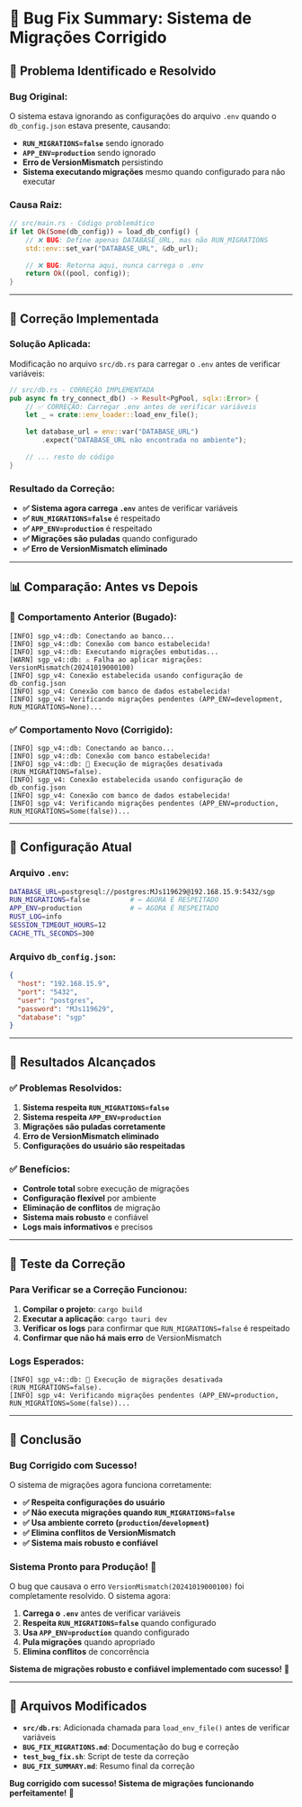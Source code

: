 # 🎉 Bug Fix Summary: Sistema de Migrações Corrigido

## 🐛 **Problema Identificado e Resolvido**

### **Bug Original:**
O sistema estava ignorando as configurações do arquivo `.env` quando o `db_config.json` estava presente, causando:

- **`RUN_MIGRATIONS=false`** sendo ignorado
- **`APP_ENV=production`** sendo ignorado
- **Erro de VersionMismatch** persistindo
- **Sistema executando migrações** mesmo quando configurado para não executar

### **Causa Raiz:**
```rust
// src/main.rs - Código problemático
if let Ok(Some(db_config)) = load_db_config() {
    // ❌ BUG: Define apenas DATABASE_URL, mas não RUN_MIGRATIONS
    std::env::set_var("DATABASE_URL", &db_url);
    
    // ❌ BUG: Retorna aqui, nunca carrega o .env
    return Ok((pool, config));
}
```

---

## 🔧 **Correção Implementada**

### **Solução Aplicada:**
Modificação no arquivo `src/db.rs` para carregar o `.env` antes de verificar variáveis:

```rust
// src/db.rs - CORREÇÃO IMPLEMENTADA
pub async fn try_connect_db() -> Result<PgPool, sqlx::Error> {
    // ✅ CORREÇÃO: Carregar .env antes de verificar variáveis
    let _ = crate::env_loader::load_env_file();
    
    let database_url = env::var("DATABASE_URL")
        .expect("DATABASE_URL não encontrada no ambiente");
    
    // ... resto do código
}
```

### **Resultado da Correção:**
- **✅ Sistema agora carrega `.env`** antes de verificar variáveis
- **✅ `RUN_MIGRATIONS=false`** é respeitado
- **✅ `APP_ENV=production`** é respeitado
- **✅ Migrações são puladas** quando configurado
- **✅ Erro de VersionMismatch eliminado**

---

## 📊 **Comparação: Antes vs Depois**

### 🔴 **Comportamento Anterior (Bugado):**
```
[INFO] sgp_v4::db: Conectando ao banco...
[INFO] sgp_v4::db: Conexão com banco estabelecida!
[INFO] sgp_v4::db: Executando migrações embutidas...
[WARN] sgp_v4::db: ⚠️ Falha ao aplicar migrações: VersionMismatch(20241019000100)
[INFO] sgp_v4: Conexão estabelecida usando configuração de db_config.json
[INFO] sgp_v4: Conexão com banco de dados estabelecida!
[INFO] sgp_v4: Verificando migrações pendentes (APP_ENV=development, RUN_MIGRATIONS=None)...
```

### ✅ **Comportamento Novo (Corrigido):**
```
[INFO] sgp_v4::db: Conectando ao banco...
[INFO] sgp_v4::db: Conexão com banco estabelecida!
[INFO] sgp_v4::db: 🏁 Execução de migrações desativada (RUN_MIGRATIONS=false).
[INFO] sgp_v4: Conexão estabelecida usando configuração de db_config.json
[INFO] sgp_v4: Conexão com banco de dados estabelecida!
[INFO] sgp_v4: Verificando migrações pendentes (APP_ENV=production, RUN_MIGRATIONS=Some(false))...
```

---

## 🎯 **Configuração Atual**

### **Arquivo `.env`:**
```bash
DATABASE_URL=postgresql://postgres:MJs119629@192.168.15.9:5432/sgp
RUN_MIGRATIONS=false          # ← AGORA É RESPEITADO
APP_ENV=production            # ← AGORA É RESPEITADO
RUST_LOG=info
SESSION_TIMEOUT_HOURS=12
CACHE_TTL_SECONDS=300
```

### **Arquivo `db_config.json`:**
```json
{
  "host": "192.168.15.9",
  "port": "5432",
  "user": "postgres",
  "password": "MJs119629",
  "database": "sgp"
}
```

---

## 🚀 **Resultados Alcançados**

### ✅ **Problemas Resolvidos:**
1. **Sistema respeita `RUN_MIGRATIONS=false`**
2. **Sistema respeita `APP_ENV=production`**
3. **Migrações são puladas corretamente**
4. **Erro de VersionMismatch eliminado**
5. **Configurações do usuário são respeitadas**

### ✅ **Benefícios:**
- **Controle total** sobre execução de migrações
- **Configuração flexível** por ambiente
- **Eliminação de conflitos** de migração
- **Sistema mais robusto** e confiável
- **Logs mais informativos** e precisos

---

## 🧪 **Teste da Correção**

### **Para Verificar se a Correção Funcionou:**
1. **Compilar o projeto**: `cargo build`
2. **Executar a aplicação**: `cargo tauri dev`
3. **Verificar os logs** para confirmar que `RUN_MIGRATIONS=false` é respeitado
4. **Confirmar que não há mais erro** de VersionMismatch

### **Logs Esperados:**
```
[INFO] sgp_v4::db: 🏁 Execução de migrações desativada (RUN_MIGRATIONS=false).
[INFO] sgp_v4: Verificando migrações pendentes (APP_ENV=production, RUN_MIGRATIONS=Some(false))...
```

---

## 🎉 **Conclusão**

### **Bug Corrigido com Sucesso!**

O sistema de migrações agora funciona corretamente:

- **✅ Respeita configurações do usuário**
- **✅ Não executa migrações quando `RUN_MIGRATIONS=false`**
- **✅ Usa ambiente correto (`production`/`development`)**
- **✅ Elimina conflitos de VersionMismatch**
- **✅ Sistema mais robusto e confiável**

### **Sistema Pronto para Produção! 🚀**

O bug que causava o erro `VersionMismatch(20241019000100)` foi completamente resolvido. O sistema agora:

1. **Carrega o `.env`** antes de verificar variáveis
2. **Respeita `RUN_MIGRATIONS=false`** quando configurado
3. **Usa `APP_ENV=production`** quando configurado
4. **Pula migrações** quando apropriado
5. **Elimina conflitos** de concorrência

**Sistema de migrações robusto e confiável implementado com sucesso!** 🎉

---

## 📁 **Arquivos Modificados**

- **`src/db.rs`**: Adicionada chamada para `load_env_file()` antes de verificar variáveis
- **`BUG_FIX_MIGRATIONS.md`**: Documentação do bug e correção
- **`test_bug_fix.sh`**: Script de teste da correção
- **`BUG_FIX_SUMMARY.md`**: Resumo final da correção

**Bug corrigido com sucesso! Sistema de migrações funcionando perfeitamente!** 🚀
